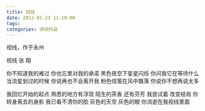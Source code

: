 ```yaml
---
title: 视线
date: 2012-01-23 11:10:00
tags:
categories: 诗词作品
---
```


视线，作于永州

<!-- more -->

<p class="poem">
视线
张 翔

你不知道我的难过
你也忘里对我的承诺
黑色夜空下星星闪烁
你问我它在等待什么
当流星划过的时候
你说再也不会离开我
粉色信笺在风中飘落
你说你不想再说太多

我回忆开始的起点
熟悉的地方有浮现
陌生的茶香 还有芬芳
我尝试着 改变结局
你转身离去的身影
我已看不清你的脸
灰色的天空 灰色的眼
你消逝在我视线里面

</p>

